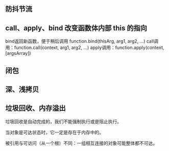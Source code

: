 ## 防抖节流
<script>
//防抖——触发高频事件后n 秒后函数只会执行一次，如果n 秒内高频事件再次被触发，则重新计算时间；
function debounce(fn,n=10){
    let timer = null
    return functoin(){
        clearTimeout(timer)
        tiemr = setTimeout(function() {
            fn().apply(this,arguments)//apply bind
        }, n);
    }
}
//节流——高频事件触发，但在n 秒内只会执行一次，所以节流会稀释函数的执行频率。 window.addEventListener('resize', throttle(sayHi))
function throttle(fn,n){
    let canRun = true// 通过闭包保存一个标记
    return function(){
        if(!canRun)return
        canRun = false
        setTimeout(()=>{
            fn().apply(this,arguments)
            canRun = true
        },n)
    }
}
</script>
## call、apply、bind 改变函数体内部 this 的指向
bind返回新函数，便于稍后调用 function.bind(thisArg, arg1, arg2, ...)
call调用：function.call(context, arg1, arg2, ...)
apply调用：function.apply(context, [argsArray])

## 闭包
## 深、浅拷贝


## 垃圾回收、内存溢出
垃圾回收是自动完成的，我们不能强制执行或是阻止执行。

当对象是可达状态时，它一定是存在于内存中的。

被引用与可访问（从一个根）不同：一组相互连接的对象可能整体都不可达。